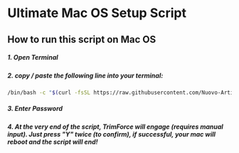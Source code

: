 # Ultimate Mac OS Setup Script

## How to run this script on Mac OS

##### 1. Open Terminal

##### 2. copy / paste the following line into your terminal:

```sh
/bin/bash -c "$(curl -fsSL https://raw.githubusercontent.com/Nuovo-Artistic-Studios/MacOS-Setup-Script/main/macos.sh)" --macname ""
```

##### 3. Enter Password

##### 4. At the very end of the script, TrimForce will engage (requires manual input). Just press "Y" twice (to confirm), if successful, your mac will reboot and the script will end!
